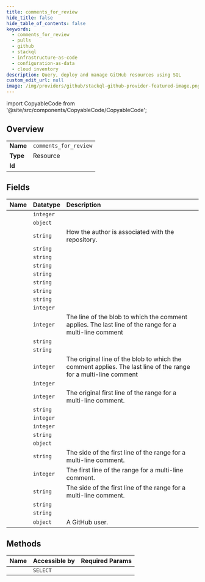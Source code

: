 ```yaml
---
title: comments_for_review
hide_title: false
hide_table_of_contents: false
keywords:
  - comments_for_review
  - pulls
  - github    
  - stackql
  - infrastructure-as-code
  - configuration-as-data
  - cloud inventory
description: Query, deploy and manage GitHub resources using SQL
custom_edit_url: null
image: /img/providers/github/stackql-github-provider-featured-image.png
---
```


import CopyableCode from '@site/src/components/CopyableCode/CopyableCode';




## Overview
<table><tbody>
<tr><td><b>Name</b></td><td><code>comments_for_review</code></td></tr>
<tr><td><b>Type</b></td><td>Resource</td></tr>
<tr><td><b>Id</b></td><td><CopyableCode code="github.pulls.comments_for_review" /></td></tr>
</tbody></table>

## Fields
| Name | Datatype | Description |
|:-----|:---------|:------------|
| <CopyableCode code="id" /> | `integer` |  |
| <CopyableCode code="_links" /> | `object` |  |
| <CopyableCode code="author_association" /> | `string` | How the author is associated with the repository. |
| <CopyableCode code="body" /> | `string` |  |
| <CopyableCode code="body_html" /> | `string` |  |
| <CopyableCode code="body_text" /> | `string` |  |
| <CopyableCode code="commit_id" /> | `string` |  |
| <CopyableCode code="created_at" /> | `string` |  |
| <CopyableCode code="diff_hunk" /> | `string` |  |
| <CopyableCode code="html_url" /> | `string` |  |
| <CopyableCode code="in_reply_to_id" /> | `integer` |  |
| <CopyableCode code="line" /> | `integer` | The line of the blob to which the comment applies. The last line of the range for a multi-line comment |
| <CopyableCode code="node_id" /> | `string` |  |
| <CopyableCode code="original_commit_id" /> | `string` |  |
| <CopyableCode code="original_line" /> | `integer` | The original line of the blob to which the comment applies. The last line of the range for a multi-line comment |
| <CopyableCode code="original_position" /> | `integer` |  |
| <CopyableCode code="original_start_line" /> | `integer` | The original first line of the range for a multi-line comment. |
| <CopyableCode code="path" /> | `string` |  |
| <CopyableCode code="position" /> | `integer` |  |
| <CopyableCode code="pull_request_review_id" /> | `integer` |  |
| <CopyableCode code="pull_request_url" /> | `string` |  |
| <CopyableCode code="reactions" /> | `object` |  |
| <CopyableCode code="side" /> | `string` | The side of the first line of the range for a multi-line comment. |
| <CopyableCode code="start_line" /> | `integer` | The first line of the range for a multi-line comment. |
| <CopyableCode code="start_side" /> | `string` | The side of the first line of the range for a multi-line comment. |
| <CopyableCode code="updated_at" /> | `string` |  |
| <CopyableCode code="url" /> | `string` |  |
| <CopyableCode code="user" /> | `object` | A GitHub user. |
## Methods
| Name | Accessible by | Required Params |
|:-----|:--------------|:----------------|
| <CopyableCode code="list_comments_for_review" /> | `SELECT` | <CopyableCode code="owner, pull_number, repo, review_id" /> |
